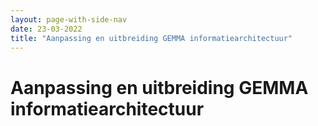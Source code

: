 ```yaml
---
layout: page-with-side-nav
date: 23-03-2022
title: "Aanpassing en uitbreiding GEMMA informatiearchitectuur"
---
```

# Aanpassing en uitbreiding GEMMA informatiearchitectuur
